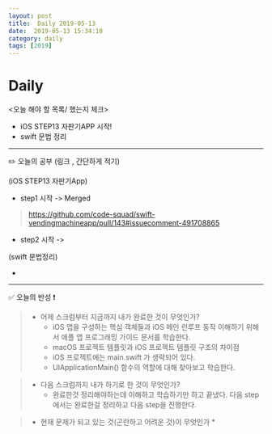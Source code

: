 ```yaml
---
layout: post
title:  Daily 2019-05-13
date:  2019-05-13 15:34:10
category: daily
tags: [2019]
---
```


# Daily

<오늘 해야 할 목록/ 했는지 체크>

- iOS STEP13 자판기APP 시작!
- swift 문법 정리

------

✏️ 오늘의 공부 (링크 , 간단하게 적기)

(iOS STEP13 자판기App)

- step1 시작 -> Merged
> https://github.com/code-squad/swift-vendingmachineapp/pull/143#issuecomment-491708865
- step2 시작 -> 


(swift 문법정리)

-

------

✅ 오늘의 반성 ❗️

> - 어제 스크럼부터 지금까지 내가 완료한 것이 무엇인가?
>   * iOS 앱을 구성하는 핵심 객체들과 iOS 메인 런루프 동작 이해하기 위해서 애플 앱 프로그래밍 가이드 문서를 학습한다.
>   * macOS 프로젝트 템플릿과 iOS 프로젝트 템플릿 구조의 차이점
>   * iOS 프로젝트에는 main.swift 가 생략되어 있다.
>   * UIApplicationMain() 함수의 역할에 대해 찾아보고 학습한다.

> - 다음 스크럼까지 내가 하기로 한 것이 무엇인가?
>   * 완료한것 정리해야하는데 이해하고 학습하기만 하고 끝냈다.
>   다음 step에서는 완료한걸 정리하고 다음 step을 진행한다.

> - 현재 문제가 되고 있는 것(곤란하고 어려운 것)이 무엇인가
>   * 